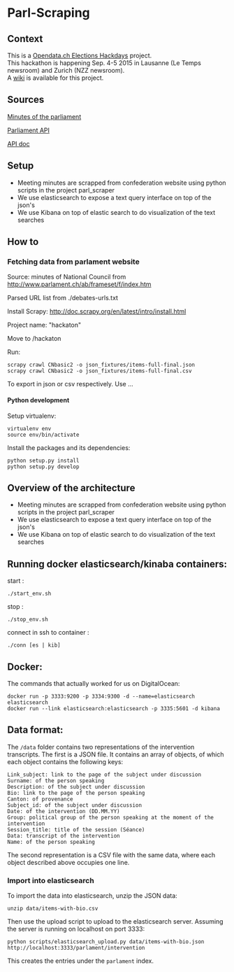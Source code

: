 # Parl-Scraping
## Context

This is a [Opendata.ch Elections Hackdays](http://make.opendata.ch/elections) project.  
This hackathon is happening Sep. 4-5 2015 in Lausanne (Le Temps newsroom) and Zurich (NZZ newsroom).  
A [wiki](http://make.opendata.ch/wiki/project:chparlscraping) is available for this project.  

## Sources

[Minutes of the parliament](http://www.parlament.ch/ab/frameset/f/index.htm)

[Parliament API](http://ws.parlament.ch/)

[API doc](http://www.parlament.ch/e/dokumentation/webservices-opendata/Documents/webservices-info-dritte-e.pdf)

## Setup

- Meeting minutes are scrapped from confederation website using python scripts in the project parl_scraper
- We use elasticsearch to expose a text query interface on top of the json's
- We use Kibana on top of elastic search to do visualization of the text searches


## How to

### Fetching data from parlament website

Source: minutes of National Council from http://www.parlament.ch/ab/frameset/f/index.htm

Parsed URL list from ./debates-urls.txt

Install Scrapy: http://doc.scrapy.org/en/latest/intro/install.html

Project name: "hackaton"

Move to /hackaton

Run:

    scrapy crawl CNbasic2 -o json_fixtures/items-full-final.json
    scrapy crawl CNbasic2 -o json_fixtures/items-full-final.csv

To export in json or csv respectively. Use ...

#### Python development

Setup virtualenv:

    virtualenv env
    source env/bin/activate

Install the packages and its dependencies:

    python setup.py install
    python setup.py develop
    
## Overview of the architecture

- Meeting minutes are scrapped from confederation website using python scripts in the project parl_scraper
- We use elasticsearch to expose a text query interface on top of the json's
- We use Kibana on top of elastic search to do visualization of the text searches

## Running docker elasticsearch/kinaba containers:

start :

    ./start_env.sh

stop :

    ./stop_env.sh

    
connect in ssh to container :

    ./conn [es | kib]

## Docker:

The commands that actually worked for us on DigitalOcean:

    docker run -p 3333:9200 -p 3334:9300 -d --name=elasticsearch elasticsearch
    docker run --link elasticsearch:elasticsearch -p 3335:5601 -d kibana
    
    
## Data format:

The `/data` folder contains two representations of the intervention transcripts. The first is a JSON file. 
It contains an array of objects, of which each object contains the following keys:

    Link_subject: link to the page of the subject under discussion
    Surname: of the person speaking
    Description: of the subject under discussion
    Bio: link to the page of the person speaking
    Canton: of provenance
    Subject_id: of the subject under discussion
    Date: of the intervention (DD.MM.YY)
    Group: political group of the person speaking at the moment of the intervention
    Session_title: title of the session (Séance)
    Data: transcript of the intervention
    Name: of the person speaking
    
The second representation is a CSV file with the same data, where each object described above occupies one line.


### Import into elasticsearch

To import the data into elasticsearch, unzip the JSON data:

    unzip data/items-with-bio.csv
    
Then use the upload script to upload to the elasticsearch server. Assuming the server is running on localhost on port 
3333:

    python scripts/elasticsearch_upload.py data/items-with-bio.json http://localhost:3333/parlament/intervention
    
This creates the entries under the `parlament` index.